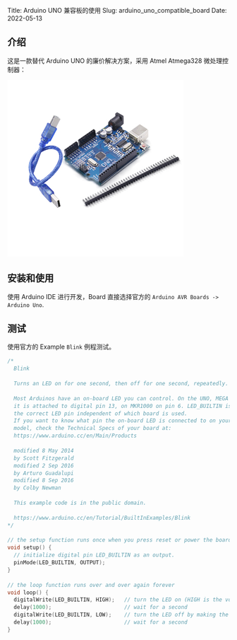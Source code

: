 Title: Arduino UNO 兼容板的使用
Slug: arduino_uno_compatible_board
Date: 2022-05-13

## 介绍
这是一款替代 Arduino UNO 的廉价解决方案，采用 Atmel Atmega328 微处理控制器：

![D1](images/arduino/arduino_uno_compatible_board.jpg)


## 安装和使用
使用 Arduino IDE 进行开发，Board 直接选择官方的 `Arduino AVR Boards -> Arduino Uno`.

## 测试
使用官方的 Example `Blink` 例程测试。

```c++
/*
  Blink

  Turns an LED on for one second, then off for one second, repeatedly.

  Most Arduinos have an on-board LED you can control. On the UNO, MEGA and ZERO
  it is attached to digital pin 13, on MKR1000 on pin 6. LED_BUILTIN is set to
  the correct LED pin independent of which board is used.
  If you want to know what pin the on-board LED is connected to on your Arduino
  model, check the Technical Specs of your board at:
  https://www.arduino.cc/en/Main/Products

  modified 8 May 2014
  by Scott Fitzgerald
  modified 2 Sep 2016
  by Arturo Guadalupi
  modified 8 Sep 2016
  by Colby Newman

  This example code is in the public domain.

  https://www.arduino.cc/en/Tutorial/BuiltInExamples/Blink
*/

// the setup function runs once when you press reset or power the board
void setup() {
  // initialize digital pin LED_BUILTIN as an output.
  pinMode(LED_BUILTIN, OUTPUT);
}

// the loop function runs over and over again forever
void loop() {
  digitalWrite(LED_BUILTIN, HIGH);   // turn the LED on (HIGH is the voltage level)
  delay(1000);                       // wait for a second
  digitalWrite(LED_BUILTIN, LOW);    // turn the LED off by making the voltage LOW
  delay(1000);                       // wait for a second
}
```